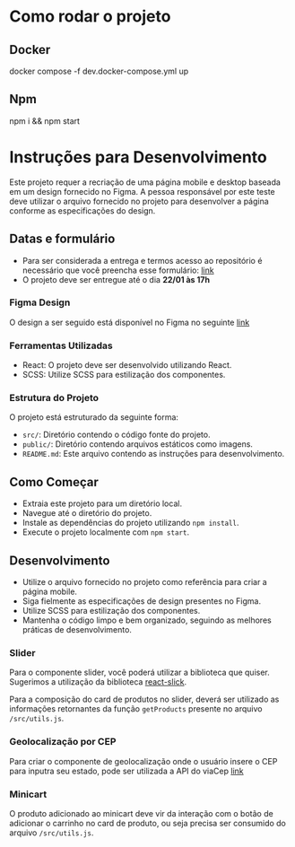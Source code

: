 # Como rodar o projeto

## Docker

docker compose -f dev.docker-compose.yml up


## Npm

npm i && npm start


# Instruções para Desenvolvimento

Este projeto requer a recriação de uma página mobile e desktop baseada em um design fornecido no Figma. A pessoa responsável por este teste deve utilizar o arquivo fornecido no projeto para desenvolver a página conforme as especificações do design.

## Datas e formulário

* Para ser considerada a entrega e termos acesso ao repositório é necessário que você preencha esse formulário: [link](https://forms.gle/bDBTrdyH2ahyn2DN9)
* O projeto deve ser entregue até o dia **22/01 às 17h**

### Figma Design
O design a ser seguido está disponível no Figma no seguinte [link](https://www.figma.com/design/EjPsqBt4o5yktKvks0f072/[Wecode]-Vaga-Desenvolvedor-J%C3%BAnior?node-id=3006-1347&t=0G4hjFDhmnEiECiD-0)


### Ferramentas Utilizadas

* React: O projeto deve ser desenvolvido utilizando React.
* SCSS: Utilize SCSS para estilização dos componentes.

### Estrutura do Projeto

O projeto está estruturado da seguinte forma:

* `src/`: Diretório contendo o código fonte do projeto.
* `public/`: Diretório contendo arquivos estáticos como imagens. 
* `README.md`: Este arquivo contendo as instruções para desenvolvimento.

## Como Começar

* Extraia este projeto para um diretório local.
* Navegue até o diretório do projeto.
* Instale as dependências do projeto utilizando `npm install`.
* Execute o projeto localmente com `npm start`.

## Desenvolvimento
* Utilize o arquivo fornecido no projeto como referência para criar a página mobile.
* Siga fielmente as especificações de design presentes no Figma.
* Utilize SCSS para estilização dos componentes.
* Mantenha o código limpo e bem organizado, seguindo as melhores práticas de desenvolvimento.

### Slider

Para o componente slider, você poderá utilizar a biblioteca que quiser. Sugerimos a utilização da biblioteca [react-slick](https://react-slick.neostack.com/).

Para a composição do card de produtos no slider, deverá ser utilizado as informações retornantes da função `getProducts` presente no arquivo `/src/utils.js`.

### Geolocalização por CEP

Para criar o componente de geolocalização onde o usuário insere o CEP para inputra seu estado, pode ser utilizada a API do viaCep [link](https://documenter.getpostman.com/view/8961871/SVn3svAh)

### Minicart

O produto adicionado ao minicart deve vir da interação com o botão de adicionar o carrinho no card de produto, ou seja precisa ser consumido do arquivo `/src/utils.js`.

